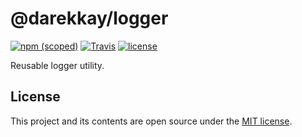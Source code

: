 # @darekkay/logger

[![npm (scoped)](https://img.shields.io/npm/v/@darekkay/logger?style=flat-square)](https://www.npmjs.com/package/@darekkay/logger) [![Travis](https://img.shields.io/travis/com/darekkay/darekkay-logger?style=flat-square)](https://travis-ci.com/darekkay/darekkay-logger) [![license](https://img.shields.io/badge/license-MIT-green?style=flat-square)](https://github.com/darekkay/darekkay-logger/blob/master/LICENSE)

Reusable logger utility.

## License

This project and its contents are open source under the [MIT license](LICENSE).
